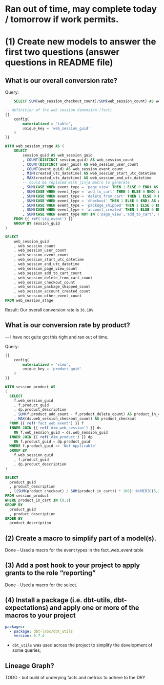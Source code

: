 # Ran out of time, may complete today / tomorrow if work permits.

# (1) Create new models to answer the first two questions (answer questions in README file)

## What is our overall conversion rate?

Query:
```sql
    SELECT SUM(web_session_checkout_count)/SUM(web_session_count) AS web_session_conversion_rate FROM dim_web_session;
```
```sql
-- definition of the web session dimension (fact)
{{
    config(
        materialized = 'table',
        unique_key = 'web_session_guid'
    )
}}

WITH web_session_stage AS (
    SELECT
        session_guid AS web_session_guid
        , COUNT(DISTINCT session_guid) AS web_session_count
        , COUNT(DISTINCT user_guid) AS web_session_user_count
        , COUNT(event_guid) AS web_session_event_count
        , MIN(created_utc_datetime) AS web_session_start_utc_datetime
        , MAX(created_utc_datetime) AS web_session_end_utc_datetime
        -- could be replaced with jinja macro to generate
        , SUM(CASE WHEN event_type = 'page_view' THEN 1 ELSE 0 END) AS web_session_page_view_count
        , SUM(CASE WHEN event_type = 'add_to_cart' THEN 1 ELSE 0 END) AS web_session_add_to_cart_count
        , SUM(CASE WHEN event_type = 'delete_from_cart' THEN 1 ELSE 0 END) AS web_session_delete_from_cart_count
        , SUM(CASE WHEN event_type = 'checkout' THEN 1 ELSE 0 END) AS web_session_checkout_count
        , SUM(CASE WHEN event_type = 'package_shipped' THEN 1 ELSE 0 END) AS web_session_package_shipped_count
        , SUM(CASE WHEN event_type = 'account_created' THEN 1 ELSE 0 END) AS web_session_account_created_count
        , SUM(CASE WHEN event_type NOT IN ('page_view','add_to_cart','delete_from_cart','checkout','account_created','package_shipped') THEN 1 ELSE 0 END ) AS web_session_other_event_count
    FROM {{ ref('stg_event') }}
    GROUP BY session_guid
)

SELECT
    web_session_guid
    , web_session_count
    , web_session_user_count
    , web_session_event_count
    , web_session_start_utc_datetime
    , web_session_end_utc_datetime
    , web_session_page_view_count
    , web_session_add_to_cart_count
    , web_session_delete_from_cart_count
    , web_session_checkout_count
    , web_session_package_shipped_count
    , web_session_account_created_count
    , web_session_other_event_count
FROM web_session_stage
```

Result: Our overall conversion rate is `36.10%`

## What is our conversion rate by product?

-- I have not guite got this right and ran out of time.

Query:
```sql
{{
    config(
        materialized = 'view',
        unique_key = 'product_guid'
    )
}}

WITH session_product AS
(
  SELECT
    f.web_session_guid
    , f.product_guid
    , dp.product_description
    , SUM(f.product_add_count - f.product_delete_count) AS product_in_cart
    , MAX(ds.web_session_checkout_count) AS product_checkout
  FROM {{ ref('fact_web_event') }} f
  INNER JOIN {{ ref('dim_web_session') }} ds
    ON f.web_session_guid = ds.web_session_guid
  INNER JOIN {{ ref('dim_product') }} dp
    ON f.product_guid = dp.product_guid
  WHERE f.product_guid <> 'Not Applicable'
  GROUP BY
    f.web_session_guid
    , f.product_guid
    , dp.product_description
)

SELECT
  product_guid
  , product_description
  , ((SUM(product_checkout) / SUM(product_in_cart)) * 100)::NUMERIC(5,2) AS product_conversion_rate
FROM session_product
WHERE product_in_cart IN (0,1)
GROUP BY
  product_guid
  , product_description
ORDER BY
  product_description
```

## (2) Create a macro to simplify part of a model(s).

Done - Used a macro for the event types in the fact_web_event table

## (3) Add a post hook to your project to apply grants to the role “reporting”

Done - Used a macro for the select.

## (4) Install a package (i.e. dbt-utils, dbt-expectations) and apply one or more of the macros to your project

```yml
packages:
  - package: dbt-labs/dbt_utils
    version: 0.7.4
```

* `dbt_utils` was used across the project to simplify the development of some queries;

## Lineage Graph?

TODO - but build of underying facts and metrics to adhere to the DRY
